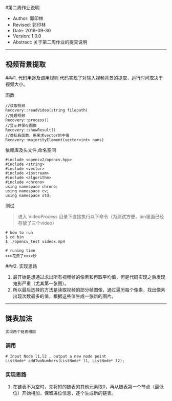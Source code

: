 #第二周作业说明
- Author: 郭印林
- Revised: 郭印林
- Date: 2019-09-30
- Version: 1.0.0
- Abstract: 关于第二周作业的提交说明

---
## 视频背景提取
###1. 代码用途及调用规则
    代码实现了对输入视频背景的提取，运行时间取决于视频大小。

函数
```
//读取视频
Recovery::readVideo(string filepath)
//处理视频
Recovery::process()
//显示并保存图像
Recovery::showResult()
//类私有函数，用来求vector的中值
Recovery::majorityElement(vector<int> nums)
```
依赖库及头文件,命名空间
```
#include <opencv2/opencv.hpp>
#include <string>
#include <vector>
#include <iostream>
#include <algorithm>
#include <chrono>
using namespace chrono;
using namespace cv;
using namespace std;
```

测试
>进入 VideoProcess 目录下直接执行以下命令（为测试方便，bin里面已经存放了三个video）
```
# how to run
$ cd bin
$ ./opencv_test videox.mp4

# runing time
>>>花费了xxxx秒
```
###2. 实现思路
1. 最开始是想通过求出所有视频帧的像素和再取平均值，但是代码实现之后发现鬼影严重（尤其第一张图）。
2. 所以最后选择的方法是读取视频的部分帧图像，通过遍历每个像素，找出像素出现次数最多的值，根据这些值生成一张新的图片。

---

## 链表加法
    实现两个链表相加
### 调用
```
# Input Node l1,l2 , output a new node point
ListNode* addTwoNumbers(ListNode* l1, ListNode* l2);
```
### 实现思路
1. 在链表不为空时，先将短的链表的其他元素取0，再从链表第一个节点（最低位）开始相加，保留进位信息，逐个生成新的链表。
